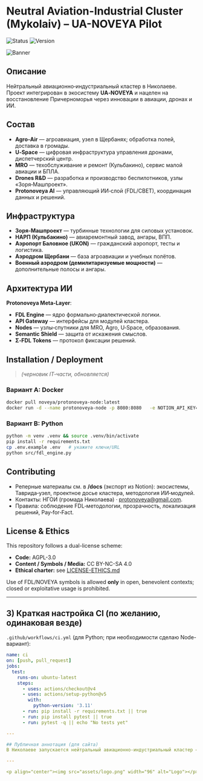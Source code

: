 # Neutral Aviation-Industrial Cluster (Mykolaiv) – UA-NOVEYA Pilot

![Status](https://img.shields.io/badge/status-draft-yellow) ![Version](https://img.shields.io/badge/version-0.1-blue)

<img src="assets/banner.png" alt="Banner" />

## Описание
Нейтральный авиационно‑индустриальный кластер в Николаеве. Проект интегрирован в экосистему **UA‑NOVEYA** и нацелен на восстановление Причерноморья через инновации в авиации, дронах и ИИ.

## Состав
- **Agro‑Air** — агроавиация, узел в Щербанях; обработка полей, доставка в громады.
- **U‑Space** — цифровая инфраструктура управления дронами, диспетчерский центр.
- **MRO** — техобслуживание и ремонт (Кульбакино), сервис малой авиации и БПЛА.
- **Drones R&D** — разработка и производство беспилотников, узлы «Зоря‑Машпроект».
- **Protonoveya AI** — управляющий ИИ‑слой (FDL/СВЕТ), координация данных и решений.

## Инфраструктура
- **Зоря‑Машпроект** — турбинные технологии для силовых установок.
- **НАРП (Кульбакино)** — авиаремонтный завод, ангары, ВПП.
- **Аэропорт Баловное (UKON)** — гражданский аэропорт, тесты и логистика.
- **Аэродром Щербани** — база агроавиации и учебных полётов.
- **Военный аэродром (демилитаризуемые мощности)** — дополнительные полосы и ангары.

## Архитектура ИИ
**Protonoveya Meta‑Layer**:
- **FDL Engine** — ядро формально‑диалектической логики.
- **API Gateway** — интерфейсы для модулей кластера.
- **Nodes** — узлы‑спутники для MRO, Agro, U‑Space, образования.
- **Semantic Shield** — защита от искажения смыслов.
- **Σ‑FDL Tokens** — протокол фиксации решений.

## Installation / Deployment
> *(черновик IT‑части, обновляется)*

### Вариант A: Docker
```bash
docker pull noveya/protonoveya-node:latest
docker run -d --name protonoveya-node -p 8080:8080   -e NOTION_API_KEY=$NOTION_API_KEY -e CLUSTER_DB_URL=$CLUSTER_DB_URL   -v $(pwd)/config:/app/config noveya/protonoveya-node
```

### Вариант B: Python
```bash
python -m venv .venv && source .venv/bin/activate
pip install -r requirements.txt
cp .env.example .env   # укажите ключи/URL
python src/fdl_engine.py
```

## Contributing
- Реперные материалы см. в **/docs** (экспорт из Notion): экосистемы, Таврида‑узел, проектное досье кластера, методология ИИ‑модулей.
- Контакты: НГОИ (громада Николаева) · protonoveya@gmail.com.
- Правила: соблюдение FDL‑методологии, прозрачность, локализация решений, Pay‑for‑Fact.

## License & Ethics

This repository follows a dual-license scheme:

- **Code:** AGPL-3.0  
- **Content / Symbols / Media:** CC BY-NC-SA 4.0  
- **Ethical charter:** see [LICENSE-ETHICS.md](./LICENSE-ETHICS.md)

Use of FDL/NOVEYA symbols is allowed **only** in open, benevolent contexts; closed or exploitative usage is prohibited.

---

## 3) Краткая настройка CI (по желанию, одинаковая везде)

`.github/workflows/ci.yml` (для Python; при необходимости сделаю Node-вариант):

```yaml
name: ci
on: [push, pull_request]
jobs:
  test:
    runs-on: ubuntu-latest
    steps:
      - uses: actions/checkout@v4
      - uses: actions/setup-python@v5
        with:
          python-version: '3.11'
      - run: pip install -r requirements.txt || true
      - run: pip install pytest || true
      - run: pytest -q || echo "No tests yet"

---

## Публичная аннотация (для сайта)
В Николаеве запускается нейтральный авиационно‑индустриальный кластер – проект возрождения региона с опорой на инновации. Кластер объединит агроавиацию, производство дронов, обслуживание самолётов и ИИ‑технологии в единую экосистему. Он создаётся как часть всеукраинской инициативы **UA‑NOVEYA** и призван стать моделью развития для других громад Причерноморья. На базе местных заводов и аэропортов появятся новые производства и центры обучения, а специальная AI‑система «Протоновея» будет помогать координировать работу кластера. Проект реализуется при поддержке местной громады и открыт для инвесторов и партнёров. Его цель – новые рабочие места, рост экономики и внедрение передовых технологий, которые сделают Николаев лидером инновационного развития на Юге Украины.

---

<p align="center"><img src="assets/logo.png" width="96" alt="Logo"></p>
